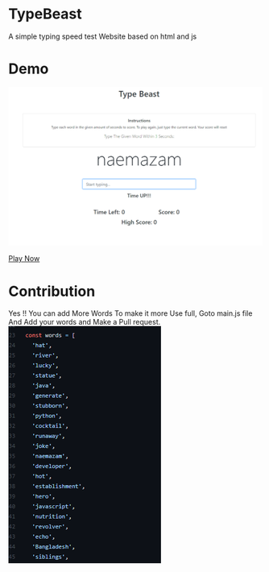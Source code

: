 # TypeBeast
A simple typing speed test Website based on html and js 

# Demo
![](./typebeast.PNG)

[Play Now](https://naemazam.github.io/TypeBeast/)

# Contribution 

Yes !! You can add More Words To make it more Use full, Goto main.js file And Add your words and Make a Pull request. 
![](./word.PNG)
